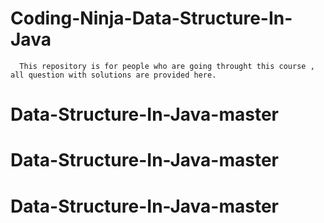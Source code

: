 # Coding-Ninja-Data-Structure-In-Java


      This repository is for people who are going throught this course , all question with solutions are provided here. 
# Data-Structure-In-Java-master
# Data-Structure-In-Java-master
# Data-Structure-In-Java-master
